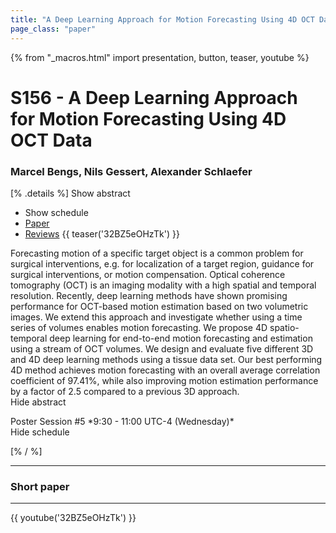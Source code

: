 ```yaml
---
title: "A Deep Learning Approach for Motion Forecasting Using 4D OCT Data"
page_class: "paper"
---
```


{% from "_macros.html" import presentation, button, teaser, youtube %}

# S156 - A Deep Learning Approach for Motion Forecasting Using 4D OCT Data

### Marcel Bengs, Nils Gessert, Alexander Schlaefer

[% .details %]
<a class="toggle_visibility" data-selector=".abstract" data-level="3">Show abstract</a>
- <a class="toggle_visibility" data-selector=".schedule" data-level="3">Show schedule</a>
- <a href="https://openreview.net/pdf?id=WVd56kgRV">Paper</a>
- <a href="https://openreview.net/forum?id=WVd56kgRV">Reviews</a>
{{ teaser('32BZ5eOHzTk') }}

<p>
    <span class="abstract">
        Forecasting motion of a specific target object is a common problem for surgical interventions, e.g. for localization of a target region, guidance for surgical interventions, or motion compensation. Optical coherence tomography (OCT) is an imaging modality with a high spatial and temporal resolution. Recently, deep learning methods have shown promising performance for OCT-based motion estimation based on two volumetric images. We extend this approach and investigate whether using a time series of volumes enables motion forecasting. We propose 4D spatio-temporal deep learning for end-to-end motion forecasting and estimation using a stream of OCT volumes. We design and evaluate five different 3D and 4D deep learning methods using a tissue data set. Our best performing 4D method  achieves motion forecasting with an overall average correlation coefficient of 97.41%, while also improving motion estimation performance by a factor of 2.5 compared to a previous 3D approach. 
        <br>
        <span class="actions"><a class="toggle_visibility" data-level="2">Hide abstract</a></span>
    </span>
</p>

<p>
    <span class="schedule">
        Poster Session #5 *9:30 - 11:00 UTC-4 (Wednesday)*
        <br>
        <span class="actions"><a class="toggle_visibility" data-level="2">Hide schedule</a></span>
    </span>
</p>

<!-- {{ button("Access paper channel", "https://chat.midl.io/channel/s156") }} -->
[% / %]

---

### Short paper

---

{{ youtube('32BZ5eOHzTk') }}